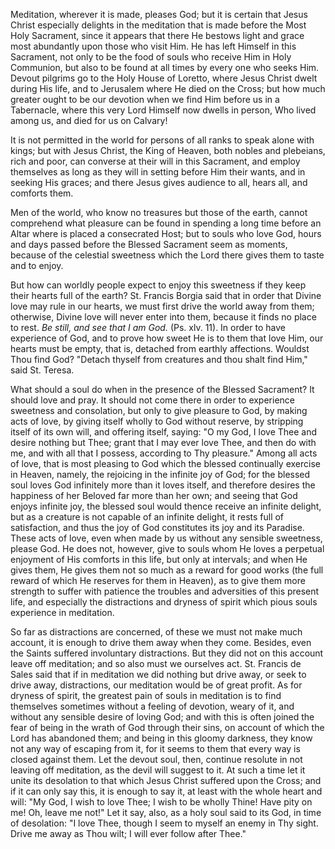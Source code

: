 
Meditation, wherever it is made, pleases God; but it is certain that Jesus Christ especially delights in the meditation that is made before the Most Holy Sacrament, since it appears that there He bestows light and grace most abundantly upon those who visit Him. He has left Himself in this Sacrament, not only to be the food of souls who receive Him in Holy Communion, but also to be found at all times by every one who seeks Him. Devout pilgrims go to the Holy House of Loretto, where Jesus Christ dwelt during His life, and to Jerusalem where He died on the Cross; but how much greater ought to be our devotion when we find Him before us in a Tabernacle, where this very Lord Himself now dwells in person, Who lived among us, and died for us on Calvary!

It is not permitted in the world for persons of all ranks to speak alone with kings; but with Jesus Christ, the King of Heaven, both nobles and plebeians, rich and poor, can converse at their will in this Sacrament, and employ themselves as long as they will in setting before Him their wants, and in seeking His graces; and there Jesus gives audience to all, hears all, and comforts them.

Men of the world, who know no treasures but those of the earth, cannot comprehend what pleasure can be found in spending a long time before an Altar where is placed a consecrated Host; but to souls who love God, hours and days passed before the Blessed Sacrament seem as moments, because of the celestial sweetness which the Lord there gives them to taste and to enjoy.

But how can worldly people expect to enjoy this sweetness if they keep their hearts full of the earth? St. Francis Borgia said that in order that Divine love may rule in our hearts, we must first drive the world away from them; otherwise, Divine love will never enter into them, because it finds no place to rest. *Be still, and see that I am God.* (Ps. xlv. 11). In order to have experience of God, and to prove how sweet He is to them that love Him, our hearts must be empty, that is, detached from earthly affections. Wouldst Thou find God? \"Detach thyself from creatures and thou shalt find Him,\" said St. Teresa.

What should a soul do when in the presence of the Blessed Sacrament? It should love and pray. It should not come there in order to experience sweetness and consolation, but only to give pleasure to God, by making acts of love, by giving itself wholly to God without reserve, by stripping itself of its own will, and offering itself, saying: \"O my God, I love Thee and desire nothing but Thee; grant that I may ever love Thee, and then do with me, and with all that I possess, according to Thy pleasure.\" Among all acts of love, that is most pleasing to God which the blessed continually exercise in Heaven, namely, the rejoicing in the infinite joy of God; for the blessed soul loves God infinitely more than it loves itself, and therefore desires the happiness of her Beloved far more than her own; and seeing that God enjoys infinite joy, the blessed soul would thence receive an infinite delight, but as a creature is not capable of an infinite delight, it rests full of satisfaction, and thus the joy of God constitutes its joy and its Paradise. These acts of love, even when made by us without any sensible sweetness, please God. He does not, however, give to souls whom He loves a perpetual enjoyment of His comforts in this life, but only at intervals; and when He gives them, He gives them not so much as a reward for good works (the full reward of which He reserves for them in Heaven), as to give them more strength to suffer with patience the troubles and adversities of this present life, and especially the distractions and dryness of spirit which pious souls experience in meditation.

So far as distractions are concerned, of these we must not make much account, it is enough to drive them away when they come. Besides, even the Saints suffered involuntary distractions. But they did not on this account leave off meditation; and so also must we ourselves act. St. Francis de Sales said that if in meditation we did nothing but drive away, or seek to drive away, distractions, our meditation would be of great profit. As for dryness of spirit, the greatest pain of souls in meditation is to find themselves sometimes without a feeling of devotion, weary of it, and without any sensible desire of loving God; and with this is often joined the fear of being in the wrath of God through their sins, on account of which the Lord has abandoned them; and being in this gloomy darkness, they know not any way of escaping from it, for it seems to them that every way is closed against them. Let the devout soul, then, continue resolute in not leaving off meditation, as the devil will suggest to it. At such a time let it unite its desolation to that which Jesus Christ suffered upon the Cross; and if it can only say this, it is enough to say it, at least with the whole heart and will: \"My God, I wish to love Thee; I wish to be wholly Thine! Have pity on me! Oh, leave me not!\" Let it say, also, as a holy soul said to its God, in time of desolation: \"I love Thee, though I seem to myself an enemy in Thy sight. Drive me away as Thou wilt; I will ever follow after Thee.\"

